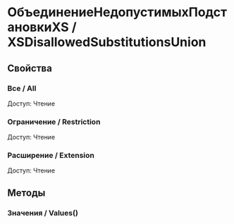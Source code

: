 
# ОбъединениеНедопустимыхПодстановкиXS / XSDisallowedSubstitutionsUnion

## Свойства
    
### Все / All
Доступ: Чтение
### Ограничение / Restriction
Доступ: Чтение
### Расширение / Extension
Доступ: Чтение
## Методы
    
### Значения / Values()
    